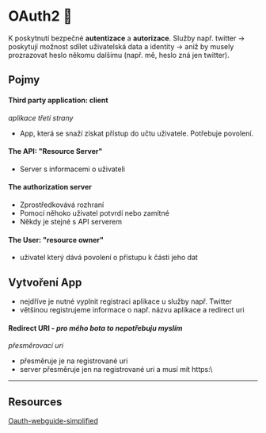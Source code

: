 # OAuth2 🔐

K poskytnutí bezpečné __autentizace__ a __autorizace__. Služby např. twitter -> poskytují možnost sdílet uživatelská data a identity -> aniž by musely prozrazovat heslo někomu
dalšímu (např. mě, heslo zná jen twitter). 

## Pojmy

#### Third party application: client
_aplikace třetí strany_
- App, která se snaží získat přístup do učtu uživatele. Potřebuje povolení. 
#### The API: "Resource Server"
- Server s informacemi o uživateli
#### The authorization server
- Zprostředkovává rozhraní
- Pomocí něhoko uživatel potvrdí nebo zamítné
- Někdy je stejné s API serverem
#### The User: "resource owner"
- uživatel který dává povolení o přístupu k části jeho dat

## Vytvoření App

- nejdříve je nutné vyplnit registraci aplikace u služby např. Twitter
- většinou registrujeme informace o např. názvu aplikace a redirect uri
#### Redirect URI - _pro mého bota to nepotřebuju myslím_
_přesměrovací uri_
- přesměruje je na registrované uri
- server přesměruje jen na registrované uri a musí mít https:\\  
---

## Resources
[Oauth-webguide-simplified](https://aaronparecki.com/oauth-2-simplified/#roles)
